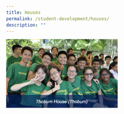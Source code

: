 ```yaml
---
title: Houses
permalink: /student-development/houses/
description: ""
---
```

<a href="https://www.w3schools.com">
<img src="/images/thoburn%20house.png" alt="W3Schools.com" style="width:60%">
</a>